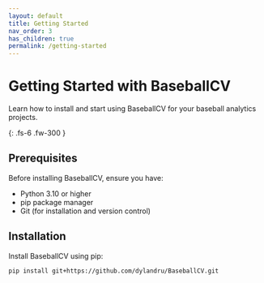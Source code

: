 ```yaml
---
layout: default
title: Getting Started
nav_order: 3
has_children: true
permalink: /getting-started
---
```


# Getting Started with BaseballCV

Learn how to install and start using BaseballCV for your baseball analytics projects.

{: .fs-6 .fw-300 }

## Prerequisites

Before installing BaseballCV, ensure you have:
- Python 3.10 or higher
- pip package manager
- Git (for installation and version control)

## Installation

Install BaseballCV using pip:

```bash
pip install git+https://github.com/dylandru/BaseballCV.git